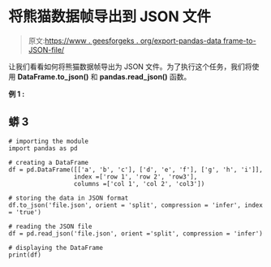# 将熊猫数据帧导出到 JSON 文件

> 原文:[https://www . geesforgeks . org/export-pandas-data frame-to-JSON-file/](https://www.geeksforgeeks.org/exporting-pandas-dataframe-to-json-file/)

让我们看看如何将熊猫数据帧导出为 JSON 文件。为了执行这个任务，我们将使用 **DataFrame.to_json()** 和 **pandas.read_json()** 函数。

**例 1 :**

## 蟒 3

```
# importing the module
import pandas as pd

# creating a DataFrame
df = pd.DataFrame([['a', 'b', 'c'], ['d', 'e', 'f'], ['g', 'h', 'i']],
                  index =['row 1', 'row 2', 'row3'],
                  columns =['col 1', 'col 2', 'col3'])

# storing the data in JSON format
df.to_json('file.json', orient = 'split', compression = 'infer', index = 'true')

# reading the JSON file
df = pd.read_json('file.json', orient ='split', compression = 'infer')

# displaying the DataFrame
print(df)
```